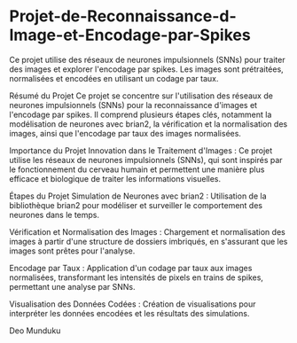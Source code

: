 # Projet-de-Reconnaissance-d-Image-et-Encodage-par-Spikes
Ce projet utilise des réseaux de neurones impulsionnels (SNNs) pour traiter des images et explorer l'encodage par spikes. Les images sont prétraitées, normalisées et encodées en utilisant un codage par taux.

Résumé du Projet
Ce projet se concentre sur l'utilisation des réseaux de neurones impulsionnels (SNNs) pour la reconnaissance d'images et l'encodage par spikes. Il comprend plusieurs étapes clés, notamment la modélisation de neurones avec brian2, la vérification et la normalisation des images, ainsi que l'encodage par taux des images normalisées.

Importance du Projet
Innovation dans le Traitement d'Images : Ce projet utilise les réseaux de neurones impulsionnels (SNNs), qui sont inspirés par le fonctionnement du cerveau humain et permettent une manière plus efficace et biologique de traiter les informations visuelles.


Étapes du Projet
Simulation de Neurones avec brian2 : Utilisation de la bibliothèque brian2 pour modéliser et surveiller le comportement des neurones dans le temps.

Vérification et Normalisation des Images : Chargement et normalisation des images à partir d'une structure de dossiers imbriqués, en s'assurant que les images sont prêtes pour l'analyse.

Encodage par Taux : Application d'un codage par taux aux images normalisées, transformant les intensités de pixels en trains de spikes, permettant une analyse par SNNs.

Visualisation des Données Codées : Création de visualisations pour interpréter les données encodées et les résultats des simulations.

Deo Munduku 
